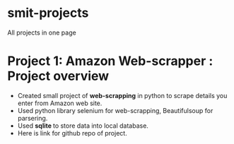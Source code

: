 # smit-projects
All projects in one page 

# Project 1: Amazon Web-scrapper : Project overview
- Created small project of <b> web-scrapping</b> in python to scrape details you enter from Amazon web site.
- Used python library selenium for web-scrapping, Beautifulsoup for parsering.
- Used <b> sqlite </b> to store data into local database.
- Here is link for github repo of project.
